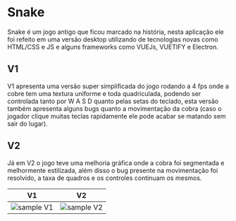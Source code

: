 # Snake
 Snake é um jogo antigo que ficou marcado na história, nesta aplicação ele foi refeito em uma versão desktop utilizando de tecnologias novas como HTML/CSS e JS e alguns frameworks como VUEJs, VUETIFY e Electron.
 
## V1
 V1 apresenta uma versão super simplificada do jogo rodando a 4 fps onde a cobre tem uma textura uniforme e toda quadriculada, podendo ser controlada tanto por W A S D quanto pelas setas do teclado, esta versão também apresenta alguns bugs quanto a movimentação da cobra (caso o jogador clique muitas teclas rapidamente ele pode acabar se matando sem sair do lugar).

## V2
 Já em V2 o jogo teve uma melhoria gráfica onde a cobra foi segmentada e melhormente estilizada, além disso o bug presente na movimentação foi resolvido, a taxa de quadros e os controles continuam os mesmos.



|V1|V2|
| --- | --- |
| ![sample V1](https://i.imgur.com/gfl6tx1.gif) | ![sample V2](https://i.imgur.com/2c8aNbY.gif) |
